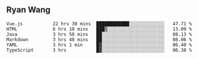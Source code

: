 ## Ryan Wang

<!--START_SECTION:waka-->

```text
Vue.js           22 hrs 30 mins  ████████████░░░░░░░░░░░░░   47.71 %
HTML             6 hrs 10 mins   ███▒░░░░░░░░░░░░░░░░░░░░░   13.09 %
Java             3 hrs 50 mins   ██░░░░░░░░░░░░░░░░░░░░░░░   08.13 %
Markdown         3 hrs 48 mins   ██░░░░░░░░░░░░░░░░░░░░░░░   08.06 %
YAML             3 hrs 1 min     █▓░░░░░░░░░░░░░░░░░░░░░░░   06.40 %
TypeScript       3 hrs           █▓░░░░░░░░░░░░░░░░░░░░░░░   06.38 %
```

<!--END_SECTION:waka-->
